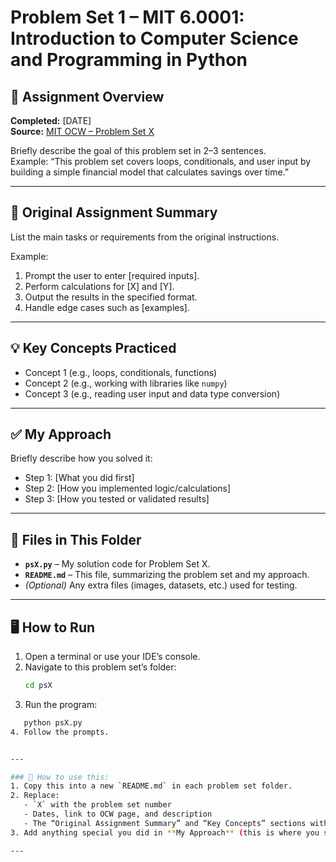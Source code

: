 # Problem Set 1 – MIT 6.0001: Introduction to Computer Science and Programming in Python

## 📄 Assignment Overview  
**Completed:** [DATE]     
**Source:** [MIT OCW – Problem Set X](LINK_TO_OCW_PROBLEM)  

Briefly describe the goal of this problem set in 2–3 sentences.  
Example: “This problem set covers loops, conditionals, and user input by building a simple financial model that calculates savings over time.”

---

## 📝 Original Assignment Summary
List the main tasks or requirements from the original instructions.

Example:
1. Prompt the user to enter [required inputs].
2. Perform calculations for [X] and [Y].
3. Output the results in the specified format.
4. Handle edge cases such as [examples].

---

## 💡 Key Concepts Practiced
- Concept 1 (e.g., loops, conditionals, functions)
- Concept 2 (e.g., working with libraries like `numpy`)
- Concept 3 (e.g., reading user input and data type conversion)

---

## ✅ My Approach
Briefly describe how you solved it:
- Step 1: [What you did first]
- Step 2: [How you implemented logic/calculations]
- Step 3: [How you tested or validated results]

---

## 📂 Files in This Folder
- **`psX.py`** – My solution code for Problem Set X.
- **`README.md`** – This file, summarizing the problem set and my approach.
- *(Optional)* Any extra files (images, datasets, etc.) used for testing.

---

## 🖥️ How to Run
1. Open a terminal or use your IDE’s console.
2. Navigate to this problem set’s folder:
   ```bash
   cd psX
3. Run the program:
```bash
   python psX.py
4. Follow the prompts.


---

### 📌 How to use this:
1. Copy this into a new `README.md` in each problem set folder.
2. Replace:
   - `X` with the problem set number
   - Dates, link to OCW page, and description
   - The “Original Assignment Summary” and “Key Concepts” sections with details from that pset’s instructions
3. Add anything special you did in **My Approach** (this is where you show your thought process).

---

